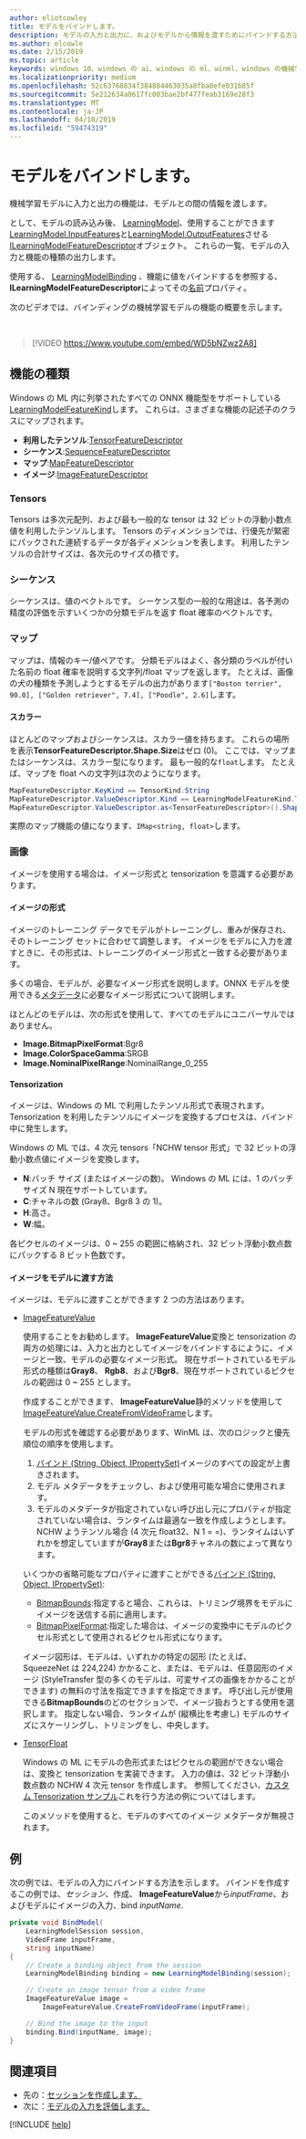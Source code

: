 ```yaml
---
author: eliotcowley
title: モデルをバインドします。
description: モデルの入力と出力に、およびモデルから情報を渡すためにバインドする方法について説明します。
ms.author: elcowle
ms.date: 2/15/2019
ms.topic: article
keywords: windows 10、windows の ai、windows の ml、winml、windows の機械学習
ms.localizationpriority: medium
ms.openlocfilehash: 52c63768834f384884463035a8fba0efe031b85f
ms.sourcegitcommit: 5e212634a0617fc003bae2bf477feab3169e28f3
ms.translationtype: MT
ms.contentlocale: ja-JP
ms.lasthandoff: 04/10/2019
ms.locfileid: "59474319"
---
```

# <a name="bind-a-model"></a>モデルをバインドします。

機械学習モデルに入力と出力の機能は、モデルとの間の情報を渡します。

として、モデルの読み込み後、 [LearningModel](https://docs.microsoft.com/uwp/api/windows.ai.machinelearning.learningmodel)、使用することができます[LearningModel.InputFeatures](https://docs.microsoft.com/uwp/api/windows.ai.machinelearning.learningmodel.inputfeatures)と[LearningModel.OutputFeatures](https://docs.microsoft.com/uwp/api/windows.ai.machinelearning.learningmodel.outputfeatures)させる[ILearningModelFeatureDescriptor](https://docs.microsoft.com/uwp/api/windows.ai.machinelearning.ilearningmodelfeaturedescriptor)オブジェクト。 これらの一覧、モデルの入力と機能の種類の出力します。

使用する、 [LearningModelBinding](https://docs.microsoft.com/uwp/api/windows.ai.machinelearning.learningmodelbinding) 、機能に値をバインドするを参照する、 **ILearningModelFeatureDescriptor**によってその[名前](https://docs.microsoft.com/uwp/api/windows.ai.machinelearning.ilearningmodelfeaturedescriptor.name)プロパティ。

次のビデオでは、バインディングの機械学習モデルの機能の概要を示します。

<br/>

> [!VIDEO https://www.youtube.com/embed/WD5bNZwz2A8]

## <a name="types-of-features"></a>機能の種類

Windows の ML 内に列挙されたすべての ONNX 機能型をサポートしている[LearningModelFeatureKind](https://docs.microsoft.com/uwp/api/windows.ai.machinelearning.learningmodelfeaturekind)します。 これらは、さまざまな機能の記述子のクラスにマップされます。

* **利用したテンソル**:[TensorFeatureDescriptor](https://docs.microsoft.com/uwp/api/windows.ai.machinelearning.tensorfeaturedescriptor)
* **シーケンス**:[SequenceFeatureDescriptor](https://docs.microsoft.com/uwp/api/windows.ai.machinelearning.sequencefeaturedescriptor)
* **マップ**:[MapFeatureDescriptor](https://docs.microsoft.com/uwp/api/windows.ai.machinelearning.mapfeaturedescriptor)
* **イメージ**:[ImageFeatureDescriptor](https://docs.microsoft.com/uwp/api/windows.ai.machinelearning.imagefeaturedescriptor)

### <a name="tensors"></a>Tensors

Tensors は多次元配列、および最も一般的な tensor は 32 ビットの浮動小数点値を利用したテンソルします。 Tensors のディメンションでは、行優先が緊密にパックされた連続するデータが各ディメンションを表します。 利用したテンソルの合計サイズは、各次元のサイズの積です。

### <a name="sequences"></a>シーケンス

シーケンスは、値のベクトルです。 シーケンス型の一般的な用途は、各予測の精度の評価を示すいくつかの分類モデルを返す float 確率のベクトルです。 

### <a name="maps"></a>マップ

マップは、情報のキー/値ペアです。 分類モデルはよく、各分類のラベルが付いた名前の float 確率を説明する文字列/float マップを返します。 たとえば、画像の犬の種類を予測しようとするモデルの出力があります`["Boston terrier", 90.0], ["Golden retriever", 7.4], ["Poodle", 2.6]`します。

#### <a name="scalars"></a>スカラー

ほとんどのマップおよびシーケンスは、スカラー値を持ちます。 これらの場所を表示**TensorFeatureDescriptor.Shape.Size**はゼロ (0)。 ここでは、マップまたはシーケンスは、スカラー型になります。 最も一般的な`float`します。 たとえば、マップを float への文字列は次のようになります。

```cs
MapFeatureDescriptor.KeyKind == TensorKind.String
MapFeatureDescriptor.ValueDescriptor.Kind == LearningModelFeatureKind.Tensor
MapFeatureDescriptor.ValueDescriptor.as<TensorFeatureDescriptor>().Shape.Size == 0
```

実際のマップ機能の値になります、`IMap<string, float>`します。

### <a name="images"></a>画像

イメージを使用する場合は、イメージ形式と tensorization を意識する必要があります。

#### <a name="image-formats"></a>イメージの形式

イメージのトレーニング データでモデルがトレーニングし、重みが保存され、そのトレーニング セットに合わせて調整します。 イメージをモデルに入力を渡すときに、その形式は、トレーニングのイメージ形式と一致する必要があります。

多くの場合、モデルが、必要なイメージ形式を説明します。ONNX モデルを使用できる[メタデータ](https://github.com/onnx/onnx/blob/master/docs/MetadataProps.md)に必要なイメージ形式について説明します。  

ほとんどのモデルは、次の形式を使用して、すべてのモデルにユニバーサルではありません。

* **Image.BitmapPixelFormat**:Bgr8
* **Image.ColorSpaceGamma**:SRGB
* **Image.NominalPixelRange**:NominalRange_0_255

#### <a name="tensorization"></a>Tensorization

イメージは、Windows の ML で利用したテンソル形式で表現されます。 Tensorization を利用したテンソルにイメージを変換するプロセスは、バインド中に発生します。

Windows の ML では、4 次元 tensors「NCHW tensor 形式」で 32 ビットの浮動小数点値にイメージを変換します。

* **N**:バッチ サイズ (またはイメージの数)。 Windows の ML には、1 のバッチ サイズ N 現在サポートしています。
* **C**:チャネルの数 (Gray8、Bgr8 3 の 1)。
* **H**:高さ。
* **W**:幅。

各ピクセルのイメージは、0 ~ 255 の範囲に格納され、32 ビット浮動小数点数にパックする 8 ビット色数です。

#### <a name="how-to-pass-images-into-the-model"></a>イメージをモデルに渡す方法

イメージは、モデルに渡すことができます 2 つの方法はあります。

* [ImageFeatureValue](https://docs.microsoft.com/uwp/api/windows.ai.machinelearning.imagefeaturevalue)

    使用することをお勧めします。 **ImageFeatureValue**変換と tensorization の両方の処理には、入力と出力としてイメージをバインドするにように、イメージと一致、モデルの必要なイメージ形式。 現在サポートされているモデル形式の種類は**Gray8**、 **Rgb8**、および**Bgr8**、現在サポートされているピクセルの範囲は 0 ~ 255 とします。

    作成することができます、 **ImageFeatureValue**静的メソッドを使用して[ImageFeatureValue.CreateFromVideoFrame](https://docs.microsoft.com/uwp/api/windows.ai.machinelearning.imagefeaturevalue.createfromvideoframe)します。

    モデルの形式を確認する必要があります、WinML は、次のロジックと優先順位の順序を使用します。

    1. [バインド (String, Object, IPropertySet)](https://docs.microsoft.com/uwp/api/windows.ai.machinelearning.learningmodelbinding.bind#Windows_AI_MachineLearning_LearningModelBinding_Bind_System_String_System_Object_Windows_Foundation_Collections_IPropertySet_)イメージのすべての設定が上書きされます。
    2. モデル メタデータをチェックし、および使用可能な場合に使用されます。
    3. モデルのメタデータが指定されていない呼び出し元にプロパティが指定されていない場合は、ランタイムは最適な一致を作成しようとします。 NCHW ようテンソル場合 (4 次元 float32、N 1 = =)、ランタイムはいずれかを想定していますが**Gray8**または**Bgr8**チャネルの数によって異なります。

    いくつかの省略可能なプロパティに渡すことができる[バインド (String, Object, IPropertySet)](https://docs.microsoft.com/uwp/api/windows.ai.machinelearning.learningmodelbinding.bind#Windows_AI_MachineLearning_LearningModelBinding_Bind_System_String_System_Object_Windows_Foundation_Collections_IPropertySet_):

    * [BitmapBounds](https://docs.microsoft.com/uwp/api/windows.graphics.imaging.bitmapbounds):指定すると場合、これらは、トリミング境界をモデルにイメージを送信する前に適用します。
    * [BitmapPixelFormat](https://docs.microsoft.com/uwp/api/windows.graphics.imaging.bitmappixelformat):指定した場合は、イメージの変換中にモデルのピクセル形式として使用されるピクセル形式になります。

    イメージ図形は、モデルは、いずれかの特定の図形 (たとえば、SqueezeNet は 224,224) かかること、または、モデルは、任意図形のイメージ (StyleTransfer 型の多くのモデルは、可変サイズの画像をかかることができます) の無料の寸法を指定できますを指定できます。 呼び出し元が使用できる**BitmapBounds**のどのセクションで、イメージ扱おうとする使用を選択します。 指定しない場合、ランタイムが (縦横比を考慮し) モデルのサイズにスケーリングし、トリミングをし、中央します。  

* [TensorFloat](https://docs.microsoft.com/uwp/api/windows.ai.machinelearning.tensorfloat)

    Windows の ML にモデルの色形式またはピクセルの範囲ができない場合は、変換と tensorization を実装できます。 入力の値は、32 ビット浮動小数点数の NCHW 4 次元 tensor を作成します。 参照してください、[カスタム Tensorization サンプル](https://github.com/Microsoft/Windows-Machine-Learning/tree/master/Samples/CustomTensorization)これを行う方法の例についてはします。

    このメソッドを使用すると、モデルのすべてのイメージ メタデータが無視されます。

## <a name="example"></a>例

次の例では、モデルの入力にバインドする方法を示します。 バインドを作成するこの例では、*セッション*、作成、 **ImageFeatureValue**から*inputFrame*、およびモデルにイメージの入力、bind *inputName*.

```cs
private void BindModel(
    LearningModelSession session, 
    VideoFrame inputFrame, 
    string inputName) 
{
    // Create a binding object from the session
    LearningModelBinding binding = new LearningModelBinding(session);

    // Create an image tensor from a video frame
    ImageFeatureValue image = 
        ImageFeatureValue.CreateFromVideoFrame(inputFrame);

    // Bind the image to the input
    binding.Bind(inputName, image);
}
```

## <a name="see-also"></a>関連項目

* 先の：[セッションを作成します。](create-a-session.md)
* 次に：[モデルの入力を評価します。](evaluate-model-inputs.md)

[!INCLUDE [help](includes/get-help.md)]
